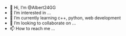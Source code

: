 - 👋 Hi, I’m @Albert24GG
- 👀 I’m interested in ...
- 🌱 I’m currently learning c++, python, web development
- 💞️ I’m looking to collaborate on ...
- 📫 How to reach me ...

<!---
Albert24GG/Albert24GG is a ✨ special ✨ repository because its `README.md` (this file) appears on your GitHub profile.
You can click the Preview link to take a look at your changes.
--->
